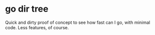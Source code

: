 # go dir tree

Quick and dirty proof of concept to see how fast can I go, with minimal code. Less features, of course.
